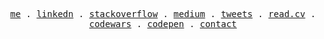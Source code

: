 <p align="center">
  <samp>
    <a href="https://bento.me/cansev">me</a> .
    <a href="https://www.linkedin.com/in/erencansev/">linkedn</a> .
    <a href="https://stackoverflow.com/users/19581211/cansev">stackoverflow</a> .
    <a href="https://medium.com/@cansev">medium</a> .
    <a href="https://twitter.com/cansevui">tweets</a> .
    <a href="https://read.cv/cansev">read.cv</a> .
    <a href="https://www.codewars.com/users/cansev">codewars</a> .
    <a href="https://codepen.io/cansevu">codepen</a> .
    <a href="mailto:mee.cansev@gmail.com">contact</a> 
  </samp>
</p>
